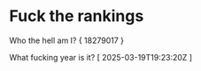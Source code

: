 # Fuck the rankings

Who the hell am I?
{ 18279017 }

What fucking year is it?
[ 2025-03-19T19:23:20Z ]

